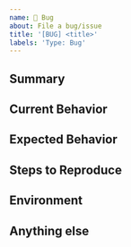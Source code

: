 ```yaml
---
name: 🐞 Bug
about: File a bug/issue
title: '[BUG] <title>'
labels: 'Type: Bug'
---
```


<!--
[Note] please search to see if a similar issue already exists before you file the report.

This template should be used to file bug reports. For any other type, please refer to our other templates.
-->
  
## Summary
<!-- Please provide a general summary of the issue in the title above -->

## Current Behavior
<!-- A concise description of what you're experiencing. -->
  
## Expected Behavior
<!-- A concise description of what you expected to happen. -->

## Steps to Reproduce
<!-- Example: steps to reproduce the behaviour:
1. In this environment...
2. With the config...
3. Run the command '...'
4. Open the page '...'
5. Click on '...'
6. See error
-->

## Environment
<!--
Example:
- OS: Ubuntu 20.04
- Node: 13.14.0
- npm: 7.6.2
-->
  
## Anything else
<!-- 
Provide us with any additional information that may help to fix the bug:
- Do you know any possible reasons?
- Do you know a possible solution?
- Any additional resources? Links?
- Additional context etc.
-->
